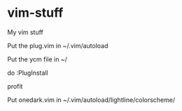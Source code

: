 # vim-stuff
My vim stuff

Put the plug.vim in ~/.vim/autoload

Put the ycm file in ~/

do :PlugInstall

profit

Put onedark.vim in ~/.vim/autoload/lightline/colorscheme/
